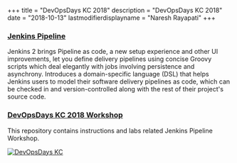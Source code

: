 +++
title = "DevOpsDays KC 2018"
description = "DevOpsDays KC 2018"
date = "2018-10-13"
lastmodifierdisplayname = "Naresh Rayapati"
+++

### [Jenkins Pipeline](https://jenkins.io/doc/book/pipeline/)

Jenkins 2 brings Pipeline as code, a new setup experience and other UI improvements, let you define delivery pipelines using concise Groovy scripts which deal elegantly with jobs involving persistence and asynchrony. Introduces a domain-specific language (DSL) that helps Jenkins users to model their software delivery pipelines as code, which can be checked in and version-controlled along with the rest of their project's source code.

### [DevOpsDays KC 2018 Workshop](https://www.devopsdays.org/events/2018-kansas-city/program/naresh-rayapati/)

This repository contains instructions and labs related Jenkins Pipeline Workshop.

[![DevOpsDays KC](https://www.devopsdays.org/events/2018-kansas-city/logo@2x.png)](https://www.devopsdays.org/events/2018-kansas-city/welcome/)